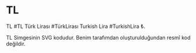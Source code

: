 # TL
TL #TL Türk Lirası #TürkLirası Turkish Lira #TurkishLira ₺.

TL Simgesinin SVG kodudur. Benim tarafımdan oluşturulduğundan resmî kod değildir.
